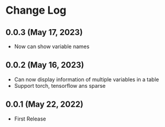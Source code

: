 Change Log
============

0.0.3 (May 17, 2023)
----------------------
- Now can show variable names

0.0.2 (May 16, 2023)
----------------------
- Can now display information of multiple variables in a table
- Support torch, tensorflow ans sparse

0.0.1 (May 22, 2022)
----------------------
- First Release
